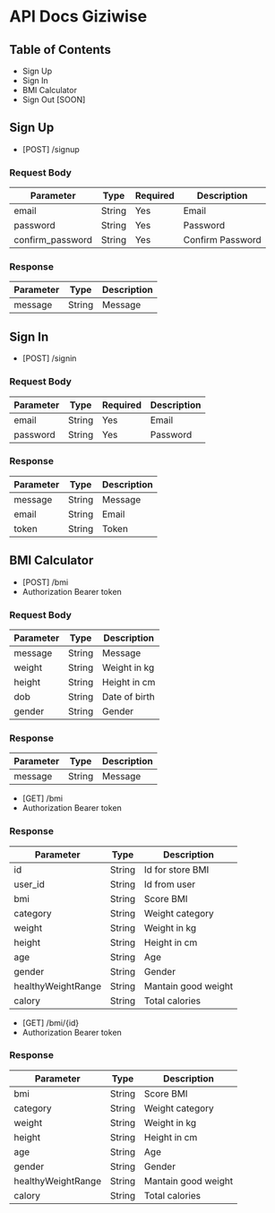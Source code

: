 # API Docs Giziwise

## Table of Contents

- Sign Up
- Sign In
- BMI Calculator
- Sign Out [SOON]

## Sign Up

- [POST] /signup

### Request Body

| Parameter         | Type   | Required | Description      |
| ----------------- | ------ | -------- | ---------------- |
| email             | String | Yes      | Email            |
| password          | String | Yes      | Password         |
| confirm_password  | String | Yes      | Confirm Password |

### Response

| Parameter | Type   | Description |
| --------- | ------ | ----------- |
| message   | String | Message     |

## Sign In

- [POST] /signin

### Request Body

| Parameter | Type   | Required | Description |
| --------- | ------ | -------- | ----------- |
| email     | String | Yes      | Email       |
| password  | String | Yes      | Password    |

### Response

| Parameter | Type   | Description |
| --------- | ------ | ----------- |
| message   | String | Message     |
| email     | String | Email       |
| token     | String | Token       |

## BMI Calculator

- [POST] /bmi
- Authorization Bearer token

### Request Body

| Parameter          | Type   | Description   |
| ------------------ | ------ | ------------- |
| message            | String | Message       |
| weight             | String | Weight in kg  |
| height             | String | Height in cm  |
| dob                | String | Date of birth |
| gender             | String | Gender        |

### Response

| Parameter | Type   | Description |
| --------- | ------ | ----------- |
| message   | String | Message     |

- [GET] /bmi
- Authorization Bearer token

### Response

| Parameter          | Type   | Description         |
| ------------------ | ------ | ------------------- |
| id                 | String | Id for store BMI    |
| user_id            | String | Id from user        |
| bmi                | String | Score BMI           |
| category           | String | Weight category     |
| weight             | String | Weight in kg        |
| height             | String | Height in cm        |
| age                | String | Age                 |
| gender             | String | Gender              |
| healthyWeightRange | String | Mantain good weight |
| calory             | String | Total calories      |

- [GET] /bmi/{id}
- Authorization Bearer token

### Response

| Parameter          | Type   | Description         |
| ------------------ | ------ | ------------------- |
| bmi                | String | Score BMI           |
| category           | String | Weight category     |
| weight             | String | Weight in kg        |
| height             | String | Height in cm        |
| age                | String | Age                 |
| gender             | String | Gender              |
| healthyWeightRange | String | Mantain good weight |
| calory             | String | Total calories      |